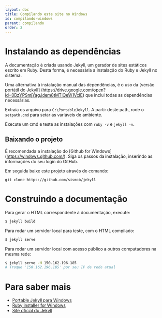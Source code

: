 ```yaml
---
layout: doc
title: Compilando este site no Windows
id: compilando-windows
parent: compilando
order: 2
---
```


# Instalando as dependências

A documentação é criada usando Jekyll, um gerador de sites estáticos escrito em Ruby. Desta forma, é necessária a instalação do Ruby e Jekyll no sistema.

Uma alternativa à instalação manual das dependências, é o uso da [versão portátil do Jekyll] (https://drive.google.com/open?id=0BzYPSmjYagJdem8tMTlQeW1VclE) que inclui todas as dependências necessárias.

Extraia os arquivo para `C:\PortableJekyll`. A partir deste path, rode o `setpath.cmd` para setar as variáveis de ambiente.

Execute um cmd e teste as instalações com `ruby -v` e `jekyll -v`.

## Baixando o projeto

É recomendada a instalação do [Github for Windows] (https://windows.github.com/). Siga os passos da instalação, inserindo as informações do seu login do GitHub.

Em seguida baixe este projeto através do comando:

```
git clone https://github.com/sismob/jekyll
```

# Construindo a documentação

Para gerar o HTML correspondente à documentação, execute:

```sh
$ jekyll build
```

Para rodar um servidor local para teste, com o HTML compilado:

```sh
$ jekyll serve
```

Para rodar um servidor local com acesso público a outros computadores na mesma rede:

```sh
$ jekyll serve -H 150.162.196.185
# Troque '150.162.196.185' por seu IP de rede atual
```

# Para saber mais

* [Portable Jekyll para Windows](https://github.com/madhur/PortableJekyll)
* [Ruby installer for Windows](http://rubyinstaller.org)
* [Site oficial do Jekyll](http://jekyllrb.com/)
